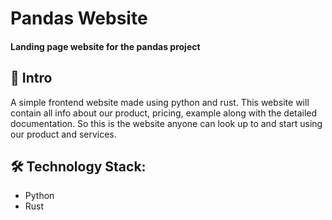 # Pandas Website
#### Landing page website for the pandas project

## 🍕 Intro
<p>A simple frontend website made using python and rust. This website will contain all info about our product, pricing, example along with the detailed documentation. So this is the website anyone can look up to and start using our product and services.</p>

## 🛠 Technology Stack:
 * Python
 * Rust
